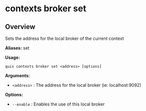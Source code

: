 # contexts broker set

## Overview

Sets the address for the local broker of the current context

**Aliases:** set

**Usage:**

```
quix contexts broker set <address> [options]
```

**Arguments:**

- `<address>` : The address for the local broker (ie: localhost:9092)

**Options:**

- `--enable` : Enables the use of this local broker

